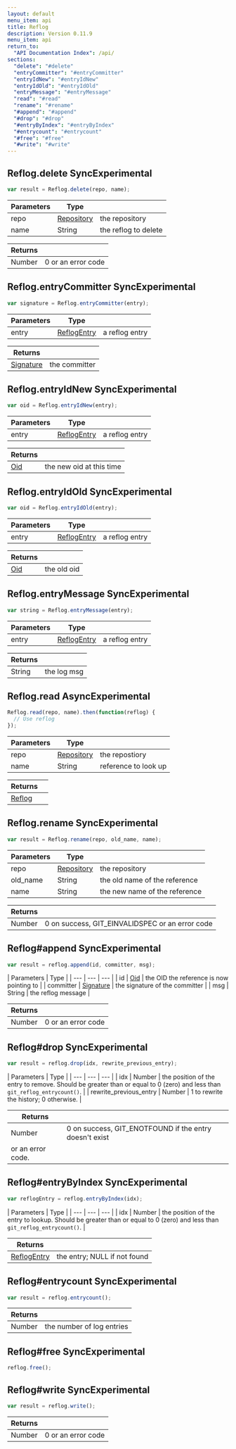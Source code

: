 ```yaml
---
layout: default
menu_item: api
title: Reflog
description: Version 0.11.9
menu_item: api
return_to:
  "API Documentation Index": /api/
sections:
  "delete": "#delete"
  "entryCommitter": "#entryCommitter"
  "entryIdNew": "#entryIdNew"
  "entryIdOld": "#entryIdOld"
  "entryMessage": "#entryMessage"
  "read": "#read"
  "rename": "#rename"
  "#append": "#append"
  "#drop": "#drop"
  "#entryByIndex": "#entryByIndex"
  "#entrycount": "#entrycount"
  "#free": "#free"
  "#write": "#write"
---
```


## <a name="delete"></a><span>Reflog.</span>delete <span class="tags"><span class="sync">Sync</span><span class="experimental">Experimental</span></span>

```js
var result = Reflog.delete(repo, name);
```

| Parameters | Type |   |
| --- | --- | --- |
| repo | [Repository](/api/repository/) | the repository |
| name | String | the reflog to delete |

| Returns |  |
| --- | --- |
| Number |  0 or an error code |

## <a name="entryCommitter"></a><span>Reflog.</span>entryCommitter <span class="tags"><span class="sync">Sync</span><span class="experimental">Experimental</span></span>

```js
var signature = Reflog.entryCommitter(entry);
```

| Parameters | Type |   |
| --- | --- | --- |
| entry | [ReflogEntry](/api/reflog_entry/) | a reflog entry |

| Returns |  |
| --- | --- |
| [Signature](/api/signature/) |  the committer |

## <a name="entryIdNew"></a><span>Reflog.</span>entryIdNew <span class="tags"><span class="sync">Sync</span><span class="experimental">Experimental</span></span>

```js
var oid = Reflog.entryIdNew(entry);
```

| Parameters | Type |   |
| --- | --- | --- |
| entry | [ReflogEntry](/api/reflog_entry/) | a reflog entry |

| Returns |  |
| --- | --- |
| [Oid](/api/oid/) |  the new oid at this time |

## <a name="entryIdOld"></a><span>Reflog.</span>entryIdOld <span class="tags"><span class="sync">Sync</span><span class="experimental">Experimental</span></span>

```js
var oid = Reflog.entryIdOld(entry);
```

| Parameters | Type |   |
| --- | --- | --- |
| entry | [ReflogEntry](/api/reflog_entry/) | a reflog entry |

| Returns |  |
| --- | --- |
| [Oid](/api/oid/) |  the old oid |

## <a name="entryMessage"></a><span>Reflog.</span>entryMessage <span class="tags"><span class="sync">Sync</span><span class="experimental">Experimental</span></span>

```js
var string = Reflog.entryMessage(entry);
```

| Parameters | Type |   |
| --- | --- | --- |
| entry | [ReflogEntry](/api/reflog_entry/) | a reflog entry |

| Returns |  |
| --- | --- |
| String |  the log msg |

## <a name="read"></a><span>Reflog.</span>read <span class="tags"><span class="async">Async</span><span class="experimental">Experimental</span></span>

```js
Reflog.read(repo, name).then(function(reflog) {
  // Use reflog
});
```

| Parameters | Type |   |
| --- | --- | --- |
| repo | [Repository](/api/repository/) | the repostiory |
| name | String | reference to look up |

| Returns |  |
| --- | --- |
| [Reflog](/api/reflog/) |  |

## <a name="rename"></a><span>Reflog.</span>rename <span class="tags"><span class="sync">Sync</span><span class="experimental">Experimental</span></span>

```js
var result = Reflog.rename(repo, old_name, name);
```

| Parameters | Type |   |
| --- | --- | --- |
| repo | [Repository](/api/repository/) | the repository |
| old_name | String | the old name of the reference |
| name | String | the new name of the reference |

| Returns |  |
| --- | --- |
| Number |  0 on success, GIT_EINVALIDSPEC or an error code |

## <a name="append"></a><span>Reflog#</span>append <span class="tags"><span class="sync">Sync</span><span class="experimental">Experimental</span></span>

```js
var result = reflog.append(id, committer, msg);
```

| Parameters | Type |
| --- | --- | --- |
| id | [Oid](/api/oid/) | the OID the reference is now pointing to |
| committer | [Signature](/api/signature/) | the signature of the committer |
| msg | String | the reflog message |

| Returns |  |
| --- | --- |
| Number |  0 or an error code |

## <a name="drop"></a><span>Reflog#</span>drop <span class="tags"><span class="sync">Sync</span><span class="experimental">Experimental</span></span>

```js
var result = reflog.drop(idx, rewrite_previous_entry);
```

| Parameters | Type |
| --- | --- | --- |
| idx | Number | the position of the entry to remove. Should be greater than or equal to 0 (zero) and less than `git_reflog_entrycount()`. |
| rewrite_previous_entry | Number | 1 to rewrite the history; 0 otherwise. |

| Returns |  |
| --- | --- |
| Number |  0 on success, GIT_ENOTFOUND if the entry doesn't exist
 or an error code. |

## <a name="entryByIndex"></a><span>Reflog#</span>entryByIndex <span class="tags"><span class="sync">Sync</span><span class="experimental">Experimental</span></span>

```js
var reflogEntry = reflog.entryByIndex(idx);
```

| Parameters | Type |
| --- | --- | --- |
| idx | Number | the position of the entry to lookup. Should be greater than or equal to 0 (zero) and less than `git_reflog_entrycount()`. |

| Returns |  |
| --- | --- |
| [ReflogEntry](/api/reflog_entry/) |  the entry; NULL if not found |

## <a name="entrycount"></a><span>Reflog#</span>entrycount <span class="tags"><span class="sync">Sync</span><span class="experimental">Experimental</span></span>

```js
var result = reflog.entrycount();
```

| Returns |  |
| --- | --- |
| Number |  the number of log entries |

## <a name="free"></a><span>Reflog#</span>free <span class="tags"><span class="sync">Sync</span><span class="experimental">Experimental</span></span>

```js
reflog.free();
```

## <a name="write"></a><span>Reflog#</span>write <span class="tags"><span class="sync">Sync</span><span class="experimental">Experimental</span></span>

```js
var result = reflog.write();
```

| Returns |  |
| --- | --- |
| Number |  0 or an error code |

